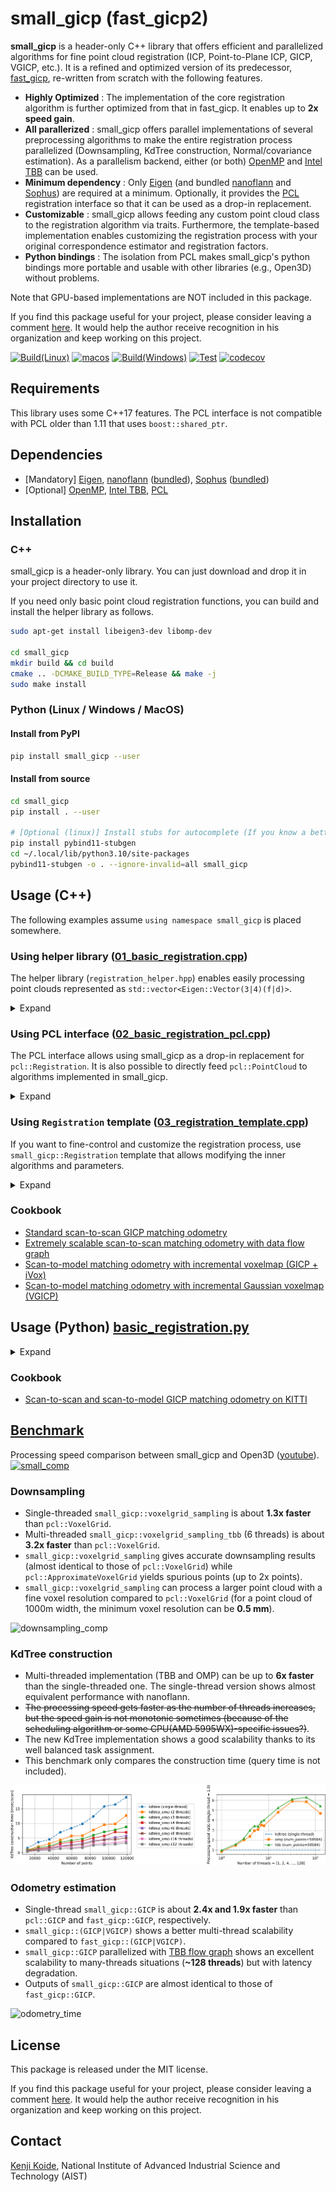 # small_gicp (fast_gicp2)

**small_gicp** is a header-only C++ library that offers efficient and parallelized algorithms for fine point cloud registration (ICP, Point-to-Plane ICP, GICP, VGICP, etc.). It is a refined and optimized version of its predecessor, [fast_gicp](https://github.com/SMRT-AIST/fast_gicp), re-written from scratch with the following features.

- **Highly Optimized** : The implementation of the core registration algorithm is further optimized from that in fast_gicp. It enables up to **2x speed gain**.
- **All parallerized** : small_gicp offers parallel implementations of several preprocessing algorithms to make the entire registration process parallelized (Downsampling, KdTree construction, Normal/covariance estimation). As a parallelism backend, either (or both) [OpenMP](https://www.openmp.org/) and [Intel TBB](https://github.com/oneapi-src/oneTBB) can be used. 
- **Minimum dependency** : Only [Eigen](https://eigen.tuxfamily.org/) (and bundled [nanoflann](https://github.com/jlblancoc/nanoflann) and [Sophus](https://github.com/strasdat/Sophus)) are required at a minimum. Optionally, it provides the [PCL](https://pointclouds.org/) registration interface so that it can be used as a drop-in replacement.
- **Customizable** : small_gicp allows feeding any custom point cloud class to the registration algorithm via traits. Furthermore, the template-based implementation enables customizing the registration process with your original correspondence estimator and registration factors.
- **Python bindings** : The isolation from PCL makes small_gicp's python bindings more portable and usable with other libraries (e.g., Open3D) without problems. 

Note that GPU-based implementations are NOT included in this package.

If you find this package useful for your project, please consider leaving a comment [here](https://github.com/koide3/small_gicp/issues/3). It would help the author receive recognition in his organization and keep working on this project.


[![Build(Linux)](https://github.com/koide3/small_gicp/actions/workflows/build-linux.yml/badge.svg)](https://github.com/koide3/small_gicp/actions/workflows/build-linux.yml) [![macos](https://github.com/koide3/small_gicp/actions/workflows/build-macos.yml/badge.svg)](https://github.com/koide3/small_gicp/actions/workflows/build-macos.yml) [![Build(Windows)](https://github.com/koide3/small_gicp/actions/workflows/build-windows.yml/badge.svg)](https://github.com/koide3/small_gicp/actions/workflows/build-windows.yml) [![Test](https://github.com/koide3/small_gicp/actions/workflows/test.yml/badge.svg)](https://github.com/koide3/small_gicp/actions/workflows/test.yml) [![codecov](https://codecov.io/gh/koide3/small_gicp/graph/badge.svg?token=PCVIUP2Z33)](https://codecov.io/gh/koide3/small_gicp)

## Requirements

This library uses some C++17 features. The PCL interface is not compatible with PCL older than 1.11 that uses `boost::shared_ptr`.

## Dependencies

- [Mandatory] [Eigen](https://eigen.tuxfamily.org/), [nanoflann](https://github.com/jlblancoc/nanoflann) ([bundled](include/small_gicp/ann/kdtree.hpp)), [Sophus](https://github.com/strasdat/Sophus) ([bundled](include/small_gicp/util/lie.hpp))
- [Optional] [OpenMP](https://www.openmp.org/), [Intel TBB](https://www.intel.com/content/www/us/en/developer/tools/oneapi/onetbb.html), [PCL](https://pointclouds.org/)

## Installation

### C++

small_gicp is a header-only library. You can just download and drop it in your project directory to use it.

If you need only basic point cloud registration functions, you can build and install the helper library as follows.

```bash
sudo apt-get install libeigen3-dev libomp-dev

cd small_gicp
mkdir build && cd build
cmake .. -DCMAKE_BUILD_TYPE=Release && make -j
sudo make install
```

### Python (Linux / Windows / MacOS)

#### Install from PyPI

```bash
pip install small_gicp --user
```

#### Install from source

```bash
cd small_gicp
pip install . --user

# [Optional (linux)] Install stubs for autocomplete (If you know a better way, let me know...)
pip install pybind11-stubgen
cd ~/.local/lib/python3.10/site-packages
pybind11-stubgen -o . --ignore-invalid=all small_gicp
```

## Usage (C++)

The following examples assume `using namespace small_gicp` is placed somewhere.

### Using helper library ([01_basic_registration.cpp](src/example/01_basic_registration.cpp))

The helper library (`registration_helper.hpp`) enables easily processing point clouds represented as `std::vector<Eigen::Vector(3|4)(f|d)>`.
<details><summary>Expand</summary>

`small_gicp::align` takes two point clouds (`std::vectors` of `Eigen::Vector(3|4)(f|d)`) and returns a registration result (estimated transformation and some information on the optimization result). This is the easiest way to use small_gicp but causes an overhead for duplicated preprocessing.

```cpp
#include <small_gicp/registration/registration_helper.hpp>

std::vector<Eigen::Vector3d> target_points = ...;   // Any of Eigen::Vector(3|4)(f|d) can be used
std::vector<Eigen::Vector3d> source_points = ...;   // 

RegistrationSetting setting;
setting.num_threads = 4;                    // Number of threads to be used
setting.downsampling_resolution = 0.25;     // Downsampling resolution
setting.max_correspondence_distance = 1.0;  // Maximum correspondence distance between points (e.g., triming threshold)

Eigen::Isometry3d init_T_target_source = Eigen::Isometry3d::Identity();
RegistrationResult result = align(target_points, source_points, init_T_target_source, setting);

Eigen::Isometry3d T = result.T_target_source;  // Estimated transformation
size_t num_inliers = result.num_inliers;       // Number of inlier source points
Eigen::Matrix<double, 6, 6> H = result.H;      // Final Hessian matrix (6x6)
```

There is also a way to perform preprocessing and registration separately. This enables saving time for preprocessing in case registration is performed several times for the same point cloud (e.g., typical odometry estimation based on scan-to-scan matching).

```cpp
#include <small_gicp/registration/registration_helper.hpp>

std::vector<Eigen::Vector3d> target_points = ...;   // Any of Eigen::Vector(3|4)(f|d) can be used
std::vector<Eigen::Vector3d> source_points = ...;   // 

int num_threads = 4;                    // Number of threads to be used
double downsampling_resolution = 0.25;  // Downsampling resolution
int num_neighbors = 10;                 // Number of neighbor points used for normal and covariance estimation

// std::pair<PointCloud::Ptr, KdTree<PointCloud>::Ptr>
auto [target, target_tree] = preprocess_points(target_points, downsampling_resolution, num_neighbors, num_threads);
auto [source, source_tree] = preprocess_points(source_points, downsampling_resolution, num_neighbors, num_threads);

RegistrationSetting setting;
setting.num_threads = num_threads;
setting.max_correspondence_distance = 1.0;  // Maximum correspondence distance between points (e.g., triming threshold)

Eigen::Isometry3d init_T_target_source = Eigen::Isometry3d::Identity();
RegistrationResult result = align(*target, *source, *target_tree, init_T_target_source, setting);

Eigen::Isometry3d T = result.T_target_source;  // Estimated transformation
size_t num_inliers = result.num_inliers;       // Number of inlier source points
Eigen::Matrix<double, 6, 6> H = result.H;      // Final Hessian matrix (6x6)
```

</details>

### Using PCL interface ([02_basic_registration_pcl.cpp](src/example/02_basic_registration_pcl.cpp))

The PCL interface allows using small_gicp as a drop-in replacement for `pcl::Registration`. It is also possible to directly feed `pcl::PointCloud` to algorithms implemented in small_gicp.

<details><summary>Expand</summary>

```cpp
#include <small_gicp/pcl/pcl_registration.hpp>

pcl::PointCloud<pcl::PointXYZ>::Ptr raw_target = ...;
pcl::PointCloud<pcl::PointXYZ>::Ptr raw_source = ...;

// small_gicp::voxelgrid_downsampling can directly operate on pcl::PointCloud.
pcl::PointCloud<pcl::PointXYZ>::Ptr target = voxelgrid_sampling_omp(*raw_target, 0.25);
pcl::PointCloud<pcl::PointXYZ>::Ptr source = voxelgrid_sampling_omp(*raw_source, 0.25);

// RegistrationPCL is derived from pcl::Registration and has mostly the same interface as pcl::GeneralizedIterativeClosestPoint.
RegistrationPCL<pcl::PointXYZ, pcl::PointXYZ> reg;
reg.setNumThreads(4);
reg.setCorrespondenceRandomness(20);
reg.setMaxCorrespondenceDistance(1.0);
reg.setVoxelResolution(1.0);
reg.setRegistrationType("VGICP");  // or "GICP" (default = "GICP")

// Set input point clouds.
reg.setInputTarget(target);
reg.setInputSource(source);

// Align point clouds.
auto aligned = pcl::make_shared<pcl::PointCloud<pcl::PointXYZ>>();
reg.align(*aligned);

// Swap source and target and align again.
// This is useful when you want to re-use preprocessed point clouds for successive registrations (e.g., odometry estimation).
reg.swapSourceAndTarget();
reg.align(*aligned);
```

It is also possible to directly feed `pcl::PointCloud` to `small_gicp::Registration`. Because all preprocessed data are exposed in this way, you can easily re-use them to obtain the best efficiency.

```cpp
#include <small_gicp/pcl/pcl_point.hpp>
#include <small_gicp/pcl/pcl_point_traits.hpp>

pcl::PointCloud<pcl::PointXYZ>::Ptr raw_target = ...;
pcl::PointCloud<pcl::PointXYZ>::Ptr raw_source = ...;

// Downsample points and convert them into pcl::PointCloud<pcl::PointCovariance>.
pcl::PointCloud<pcl::PointCovariance>::Ptr target = voxelgrid_sampling_omp<pcl::PointCloud<pcl::PointXYZ>, pcl::PointCloud<pcl::PointCovariance>>(*raw_target, 0.25);
pcl::PointCloud<pcl::PointCovariance>::Ptr source = voxelgrid_sampling_omp<pcl::PointCloud<pcl::PointXYZ>, pcl::PointCloud<pcl::PointCovariance>>(*raw_source, 0.25);

// Estimate covariances of points.
const int num_threads = 4;
const int num_neighbors = 20;
estimate_covariances_omp(*target, num_neighbors, num_threads);
estimate_covariances_omp(*source, num_neighbors, num_threads);

// Create KdTree for target and source.
auto target_tree = std::make_shared<KdTree<pcl::PointCloud<pcl::PointCovariance>>>(target, KdTreeBuilderOMP(num_threads));
auto source_tree = std::make_shared<KdTree<pcl::PointCloud<pcl::PointCovariance>>>(source, KdTreeBuilderOMP(num_threads));

Registration<GICPFactor, ParallelReductionOMP> registration;
registration.reduction.num_threads = num_threads;
registration.rejector.max_dist_sq = 1.0;

// Align point clouds. Note that the input point clouds are pcl::PointCloud<pcl::PointCovariance>.
auto result = registration.align(*target, *source, *target_tree, Eigen::Isometry3d::Identity());
```

</details>

### Using `Registration` template ([03_registration_template.cpp](src/example/03_registration_template.cpp))

If you want to fine-control and customize the registration process, use `small_gicp::Registration` template that allows modifying the inner algorithms and parameters.
<details><summary>Expand</summary>

```cpp
#include <small_gicp/ann/kdtree_omp.hpp>
#include <small_gicp/points/point_cloud.hpp>
#include <small_gicp/factors/gicp_factor.hpp>
#include <small_gicp/util/normal_estimation_omp.hpp>
#include <small_gicp/registration/reduction_omp.hpp>
#include <small_gicp/registration/registration.hpp>

std::vector<Eigen::Vector3d> target_points = ...;   // Any of Eigen::Vector(3|4)(f|d) can be used
std::vector<Eigen::Vector3d> source_points = ...;   // 

int num_threads = 4;
double downsampling_resolution = 0.25;
int num_neighbors = 10;
double max_correspondence_distance = 1.0;

// Convert to small_gicp::PointCloud
auto target = std::make_shared<PointCloud>(target_points);
auto source = std::make_shared<PointCloud>(source_points);

// Downsampling
target = voxelgrid_sampling_omp(*target, downsampling_resolution, num_threads);
source = voxelgrid_sampling_omp(*source, downsampling_resolution, num_threads);

// Create KdTree
auto target_tree = std::make_shared<KdTree<PointCloud>>(target, KdTreeBuilderOMP(num_threads));
auto source_tree = std::make_shared<KdTree<PointCloud>>(source, KdTreeBuilderOMP(num_threads));

// Estimate point covariances
estimate_covariances_omp(*target, *target_tree, num_neighbors, num_threads);
estimate_covariances_omp(*source, *source_tree, num_neighbors, num_threads);

// GICP + OMP-based parallel reduction
Registration<GICPFactor, ParallelReductionOMP> registration;
registration.reduction.num_threads = num_threads;
registration.rejector.max_dist_sq = max_correspondence_distance * max_correspondence_distance;

// Align point clouds
Eigen::Isometry3d init_T_target_source = Eigen::Isometry3d::Identity();
auto result = registration.align(*target, *source, *target_tree, init_T_target_source);

Eigen::Isometry3d T = result.T_target_source;  // Estimated transformation
size_t num_inliers = result.num_inliers;       // Number of inlier source points
Eigen::Matrix<double, 6, 6> H = result.H;      // Final Hessian matrix (6x6)
```

See [03_registration_template.cpp](src/example/03_registration_template.cpp)  for more detailed customization examples.

</details>

### Cookbook

- [Standard scan-to-scan GICP matching odometry](src/benchmark/odometry_benchmark_small_gicp_omp.cpp)
- [Extremely scalable scan-to-scan matching odometry with data flow graph](src/benchmark/odometry_benchmark_small_gicp_tbb_flow.cpp)
- [Scan-to-model matching odometry with incremental voxelmap (GICP + iVox)](src/benchmark/odometry_benchmark_small_gicp_model_tbb.cpp)
- [Scan-to-model matching odometry with incremental Gaussian voxelmap (VGICP)](src/benchmark/odometry_benchmark_small_vgicp_model_tbb.cpp)

## Usage (Python) [basic_registration.py](src/example/basic_registration.py)

<details><summary>Expand</summary>

Example A : Perform registration with numpy arrays

```python
# Align two point clouds using various ICP-like algorithms.
# 
# Parameters
# ----------
# target_points : NDArray[np.float64]
#     Nx3 or Nx4 matrix representing the target point cloud.
# source_points : NDArray[np.float64]
#     Nx3 or Nx4 matrix representing the source point cloud.
# init_T_target_source : np.ndarray[np.float64]
#     4x4 matrix representing the initial transformation from target to source.
# registration_type : str = 'GICP'
#     Type of registration algorithm to use ('ICP', 'PLANE_ICP', 'GICP', 'VGICP').
# voxel_resolution : float = 1.0
#     Resolution of voxels used for downsampling.
# downsampling_resolution : float = 0.25
#     Resolution for downsampling the point clouds.
# max_correspondence_distance : float = 1.0
#     Maximum distance for matching points between point clouds.
# num_threads : int = 1
#     Number of threads to use for parallel processing.
# 
# Returns
# -------
# RegistrationResult
#     Object containing the final transformation matrix and convergence status.
result = small_gicp.align(target_raw_numpy, source_raw_numpy, downsampling_resolution=0.25)

result.T_target_source  # Estimated transformation (4x4 numpy array)
result.converged        # If true, the optimization converged successfully
result.iterations       # Number of iterations the optimization took
result.num_inliers      # Number of inlier points
result.H                # Final Hessian matrix (6x6 matrix)
result.b                # Final information vector (6D vector)
result.e                # Final error (float)
```

Example B : Perform preprocessing and registration separately

```python
# Preprocess point cloud (downsampling, kdtree construction, and normal/covariance estimation)
#
# Parameters
# ----------
# points : NDArray[np.float64]
#     Nx3 or Nx4 matrix representing the point cloud.
# downsampling_resolution : float = 0.1
#     Resolution for downsampling the point clouds.
# num_neighbors : int = 20
#     Number of neighbor points to usefor point normal/covariance estimation.
# num_threads : int = 1
#     Number of threads to use for parallel processing.
# 
# Returns
# -------
# PointCloud
#     Downsampled point cloud with estimated normals and covariances.
# KdTree
#     KdTree for the downsampled point cloud
target, target_tree = small_gicp.preprocess_points(target_raw_numpy, downsampling_resolution=0.25)
source, source_tree = small_gicp.preprocess_points(source_raw_numpy, downsampling_resolution=0.25)

# `target` and `source` are small_gicp.PointCloud with the following methods
target.size()           # Number of points
target.points()         # Nx4 numpy array   [x, y, z, 1] x N
target.normals()        # Nx4 numpy array   [nx, ny, nz, 0] x N
target.covs()           # Array of 4x4 covariance matrices

#  Align two point clouds using specified ICP-like algorithms, utilizing point cloud and KD-tree inputs.
#
#  Parameters
#  ----------
#  target : PointCloud::ConstPtr
#      Pointer to the target point cloud.
#  source : PointCloud::ConstPtr
#      Pointer to the source point cloud.
#  target_tree : KdTree<PointCloud>::ConstPtr, optional
#      Pointer to the KD-tree of the target for nearest neighbor search. If nullptr, a new tree is built.
#  init_T_target_source : NDArray[np.float64]
#      4x4 matrix representing the initial transformation from target to source.
#  registration_type : str = 'GICP'
#      Type of registration algorithm to use ('ICP', 'PLANE_ICP', 'GICP').
#  max_correspondence_distance : float = 1.0
#      Maximum distance for corresponding point pairs.
#  num_threads : int = 1
#      Number of threads to use for computation.
# 
#  Returns
#  -------
#  RegistrationResult
#      Object containing the final transformation matrix and convergence status.
result = small_gicp.align(target, source, target_tree)
```

Example C : Perform each of preprocessing steps one-by-one

```python
# Convert numpy arrays (Nx3 or Nx4) to small_gicp.PointCloud
target_raw = small_gicp.PointCloud(target_raw_numpy)
source_raw = small_gicp.PointCloud(source_raw_numpy)

# Downsampling
target = small_gicp.voxelgrid_sampling(target_raw, 0.25)
source = small_gicp.voxelgrid_sampling(source_raw, 0.25)

# KdTree construction
target_tree = small_gicp.KdTree(target)
source_tree = small_gicp.KdTree(source)

# Estimate covariances
small_gicp.estimate_covariances(target, target_tree)
small_gicp.estimate_covariances(source, source_tree)

# Align point clouds
result = small_gicp.align(target, source, target_tree)
```

Example D: Example with Open3D

```python
target_o3d = open3d.io.read_point_cloud('small_gicp/data/target.ply').paint_uniform_color([0, 1, 0])
source_o3d = open3d.io.read_point_cloud('small_gicp/data/source.ply').paint_uniform_color([0, 0, 1])

target, target_tree = small_gicp.preprocess_points(numpy.asarray(target_o3d.points), downsampling_resolution=0.25)
source, source_tree = small_gicp.preprocess_points(numpy.asarray(source_o3d.points), downsampling_resolution=0.25)
result = small_gicp.align(target, source, target_tree)

source_o3d.transform(result.T_target_source)
open3d.visualization.draw_geometries([target_o3d, source_o3d])
```

</details>


### Cookbook

- [Scan-to-scan and scan-to-model GICP matching odometry on KITTI](src/example/kitti_odometry.py)

## [Benchmark](BENCHMARK.md)

Processing speed comparison between small_gicp and Open3D ([youtube]((https://youtu.be/LNESzGXPr4c?feature=shared))).
[![small_comp](https://github.com/koide3/small_gicp/assets/31344317/7959edd6-f0e4-4318-b4c1-a3f8755c407f)](https://youtu.be/LNESzGXPr4c?feature=shared)

### Downsampling

- Single-threaded `small_gicp::voxelgrid_sampling` is about **1.3x faster** than `pcl::VoxelGrid`.
- Multi-threaded `small_gicp::voxelgrid_sampling_tbb` (6 threads) is about **3.2x faster** than `pcl::VoxelGrid`.
- `small_gicp::voxelgrid_sampling` gives accurate downsampling results (almost identical to those of `pcl::VoxelGrid`) while `pcl::ApproximateVoxelGrid` yields spurious points (up to 2x points).
- `small_gicp::voxelgrid_sampling` can process a larger point cloud with a fine voxel resolution compared to `pcl::VoxelGrid` (for a point cloud of 1000m width, the minimum voxel resolution can be **0.5 mm**).

![downsampling_comp](docs/assets/downsampling_comp.png)

### KdTree construction

- Multi-threaded implementation (TBB and OMP) can be up to **6x faster** than the single-threaded one. The single-thread version shows almost equivalent performance with nanoflann.
- ~~The processing speed gets faster as the number of threads increases, but the speed gain is not monotonic sometimes (because of the scheduling algorithm or some CPU(AMD 5995WX)-specific issues?)~~.
- The new KdTree implementation shows a good scalability thanks to its well balanced task assignment.
- This benchmark only compares the construction time (query time is not included). 

![kdtree_time](docs/assets/kdtree_time.png)

### Odometry estimation

- Single-thread `small_gicp::GICP` is about **2.4x and 1.9x faster** than `pcl::GICP` and `fast_gicp::GICP`, respectively.
- `small_gicp::(GICP|VGICP)` shows a better multi-thread scalability compared to `fast_gicp::(GICP|VGICP)`.
- `small_gicp::GICP` parallelized with [TBB flow graph](src/odometry_benchmark_small_gicp_tbb_flow.cpp) shows an excellent scalability to many-threads situations (**~128 threads**) but with latency degradation.
- Outputs of `small_gicp::GICP` are almost identical to those of `fast_gicp::GICP`.

![odometry_time](docs/assets/odometry_time.png)

## License
This package is released under the MIT license.

If you find this package useful for your project, please consider leaving a comment [here](https://github.com/koide3/small_gicp/issues/3). It would help the author receive recognition in his organization and keep working on this project.

## Contact

[Kenji Koide](https://staff.aist.go.jp/k.koide/), National Institute of Advanced Industrial Science and Technology (AIST)
